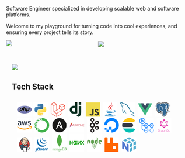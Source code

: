 Software Engineer specialized in developing scalable web and software platforms.

Welcome to my playground for turning code into cool experiences, and ensuring every project tells its story.

<div align="center" style="margin-bottom:30px">

<a href="https://github.com/Monamoxie">
<img height=200 align="center" src="https://media.giphy.com/media/v1.Y2lkPTc5MGI3NjExZmg5MmZiNmxxb3phZHE1aWtucmt2ZWQzY3pjYzgzd3dhNHo1dm5tNiZlcD12MV9pbnRlcm5hbF9naWZfYnlfaWQmY3Q9Zw/qgQUggAC3Pfv687qPC/giphy.gif" />
</a>

<a href="https://github.com/Monamoxie">
 <img height=200 align="left" src="https://streak-stats.demolab.com?user=monamoxie&theme=whatsapp-light" />
</a>
</div>

<br/>
<a href="https://visitorbadge.io/status?path=https%3A%2F%2Fgithub.com%2FMonamoxie"><img src="https://api.visitorbadge.io/api/visitors?path=https%3A%2F%2Fgithub.com%2FMonamoxie&labelColor=%23bbaa66&countColor=%23263759" /></a>

## Tech Stack
<div style="margin:30px">
<img src="https://raw.githubusercontent.com/devicons/devicon/master/icons/php/php-original.svg" height="40" title="PHP" alt="PHP" width="40"/>
<img src="https://raw.githubusercontent.com/devicons/devicon/master/icons/python/python-original.svg" title="Python" alt="Python" width="40" height="40"/>&nbsp;
<img src="https://raw.githubusercontent.com/devicons/devicon/master/icons/laravel/laravel-original.svg" title="Laravel" alt="Laravel" width="40" height="40"/>&nbsp;
<img src="https://raw.githubusercontent.com/devicons/devicon/master/icons/django/django-plain.svg" title="django" alt="django" width="40" height="40"/>&nbsp;
<img src="https://raw.githubusercontent.com/devicons/devicon/master/icons/javascript/javascript-original.svg" title="JavaScript" alt="JavaScript" width="40" height="40"/>&nbsp;
<img src="https://raw.githubusercontent.com/devicons/devicon/master/icons/java/java-original.svg" title="Java" alt="Java" width="40" height="40"/>&nbsp;
<img src="https://raw.githubusercontent.com/devicons/devicon/master/icons/mysql/mysql-original.svg" title="MySQL" alt="MySQL"  width="40" height="40"/>&nbsp;
<img src="https://raw.githubusercontent.com/devicons/devicon/master/icons/vuejs/vuejs-original.svg" title="VueJs" alt="VueJs"   width="40" height="40"/>&nbsp;
<img src="https://raw.githubusercontent.com/devicons/devicon/master/icons/postgresql/postgresql-original.svg" title="PostgresSql" alt="PostgreSql"  width="40" height="40"/>&nbsp;
<img src="https://raw.githubusercontent.com/devicons/devicon/master/icons/amazonwebservices/amazonwebservices-original-wordmark.svg" title="Amazon Web Services" alt="Amazon Web Services"  width="40" height="40"/>&nbsp;
<img src="https://raw.githubusercontent.com/devicons/devicon/master/icons/anaconda/anaconda-original.svg" title="Anaconda" alt="Anaconda"  width="40" height="40"/>&nbsp;
<img src="https://raw.githubusercontent.com/devicons/devicon/master/icons/ansible/ansible-original.svg" title="ansible" alt="ansible"  width="40" height="40"/>&nbsp;
<img src="https://raw.githubusercontent.com/devicons/devicon/master/icons/apache/apache-original-wordmark.svg" title="apache" alt="apache"  width="40" height="40"/>&nbsp;
<img src="https://raw.githubusercontent.com/devicons/devicon/master/icons/apachekafka/apachekafka-original.svg" title="kafka" alt="kafka"  width="40" height="40"/>&nbsp;
<img src="https://raw.githubusercontent.com/devicons/devicon/master/icons/digitalocean/digitalocean-original.svg" title="digital ocean" alt="digital ocean"  width="40" height="40"/>&nbsp;
<img src="https://raw.githubusercontent.com/devicons/devicon/master/icons/elasticsearch/elasticsearch-original.svg" title="elasticsearch" alt="elasticsearch"  width="40" height="40"/>&nbsp;
<img src="https://raw.githubusercontent.com/devicons/devicon/master/icons/githubactions/githubactions-original.svg" title="githubactions" alt="githubactions"  width="40" height="40"/>&nbsp;
<img src="https://raw.githubusercontent.com/devicons/devicon/master/icons/graphql/graphql-plain-wordmark.svg" title="graphql" alt="graphql"  width="40" height="40"/>&nbsp;
<img src="https://raw.githubusercontent.com/devicons/devicon/master/icons/jenkins/jenkins-original.svg" title="jenkins" alt="jenkins"  width="40" height="40"/>&nbsp;
<img src="https://raw.githubusercontent.com/devicons/devicon/master/icons/jquery/jquery-plain-wordmark.svg" title="jquery" alt="jquery"  width="40" height="40"/>&nbsp;
<img src="https://raw.githubusercontent.com/devicons/devicon/master/icons/mongodb/mongodb-plain-wordmark.svg" title="jquery" alt="jquery"  width="40" height="50"/>&nbsp;
<img src="https://raw.githubusercontent.com/devicons/devicon/master/icons/nginx/nginx-original.svg" title="nginx" alt="nginx"  width="40" height="50"/>&nbsp;
<img src="https://raw.githubusercontent.com/devicons/devicon/master/icons/nodejs/nodejs-plain-wordmark.svg" title="nodejs" alt="nodejs"  width="40" height="50"/>&nbsp;
<img src="https://raw.githubusercontent.com/devicons/devicon/master/icons/rabbitmq/rabbitmq-original.svg" title="rabbitmq" alt="rabbitmq"  width="40" height="40"/>&nbsp;
<img src="https://raw.githubusercontent.com/devicons/devicon/master/icons/numpy/numpy-original.svg" title="numpy" alt="numpy"  width="40" height="40"/>&nbsp;



</div>

 
</div>